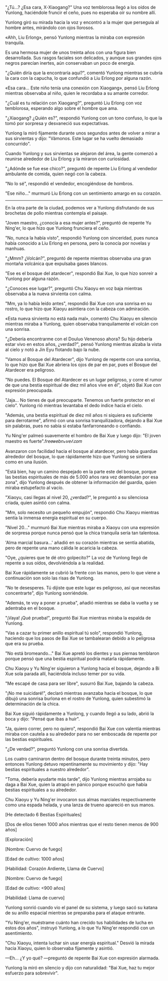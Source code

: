 
"¿Tú...? ¿Esa cara, X-Xiaogang?" Una voz temblorosa llegó a los oídos de Yunlong, haciéndole fruncir el ceño, pues no esperaba oír su nombre allí.

Yunlong giró su mirada hacia la voz y encontró a la mujer que perseguía al hombre antes, mirándolo con ojos llorosos.

«Ahh, Liu Erlong», pensó Yunlong mientras la miraba con expresión tranquila.

Es una hermosa mujer de unos treinta años con una figura bien desarrollada. Sus rasgos faciales son delicados, y aunque sus grandes ojos negros parecían inertes, aún conservaban un poco de energía.

"¿Quién diría que la encontraría aquí?", comentó Yunlong mientras se cubría la cara con la capucha, lo que confundió a Liu Erlong por alguna razón.

«Esa cara... Este niño tenía una conexión con Xiaogang», pensó Liu Erlong mientras observaba al niño, quien le recordaba a su amante corredor.

"¿Cuál es tu relación con Xiaogang?", preguntó Liu Erlong con voz temblorosa, esperando algo sobre el hombre que ama.

"¿Xiaogang? ¿Quién es?", respondió Yunlong con un tono confuso, lo que la tomó por sorpresa y desvaneció sus expectativas.

Yunlong la miró fijamente durante unos segundos antes de volver a mirar a sus sirvientas y dijo: "Vámonos. Este lugar se ha vuelto demasiado concurrido".

Cuando Yunlong y sus sirvientas se alejaron del área, la gente comenzó a reunirse alrededor de Liu Erlong y la miraron con curiosidad.

"¿Adónde se fue ese chico?", preguntó de repente Liu Erlong al vendedor ambulante de comida, quien negó con la cabeza.

"No lo sé", respondió el vendedor, encogiéndose de hombros.

"Ese niño..." murmuró Liu Erlong con un sentimiento amargo en su corazón.

--------

En la otra parte de la ciudad, podemos ver a Yunlong disfrutando de sus brochetas de pollo mientras contempla el paisaje.

"Joven maestro, ¿conocía a esa mujer antes?", preguntó de repente Yu Ning'er, lo que hizo que Yunlong frunciera el ceño.

"No, nunca la había visto", respondió Yunlong con sinceridad, pues nunca había conocido a Liu Erlong en persona, pero la conocía por novelas y manhuas.

"¿Mmm? ¿Volcán?", preguntó de repente mientras observaba una gran montaña volcánica que expulsaba gases blancos.

"Ese es el bosque del atardecer", respondió Bai Xue, lo que hizo sonreír a Yunlong por alguna razón.

"¿Conoces ese lugar?", preguntó Chu Xiaoyu en voz baja mientras observaba a la nueva sirvienta con calma.

"Mm, ya lo había leído antes", respondió Bai Xue con una sonrisa en su rostro, lo que hizo que Xiaoyu asintiera con la cabeza con admiración.

«Esta nueva sirvienta no está nada mal», comentó Chu Xiaoyu en silencio mientras miraba a Yunlong, quien observaba tranquilamente el volcán con una sonrisa.

"¿Debería encontrarme con el Douluo Venenoso ahora? Su hijo debería estar vivo en estos años, ¿verdad?", pensó Yunlong mientras alzaba la vista al cielo y notó a Jin Eyu flotando bajo la nube.

"Vamos al Bosque del Atardecer", dijo Yunlong de repente con una sonrisa, lo que hizo que Bai Xue abriera los ojos de par en par, pues el Bosque del Atardecer era peligroso.

"No puedes. El Bosque del Atardecer es un lugar peligroso, y corre el rumor de que una bestia espiritual de diez mil años vive en él", objetó Bai Xue con expresión preocupada.

"Jaja... No tienes de qué preocuparte. Tenemos un fuerte protector en el cielo". Yunlong rió mientras levantaba el dedo índice hacia el cielo.

"Además, una bestia espiritual de diez mil años ni siquiera es suficiente para derrotarme", afirmó con una sonrisa tranquilizadora, dejando a Bai Xue sin palabras, pues no sabía si estaba fanfarroneando o confiando.

Yu Ning'er palmeó suavemente el hombro de Bai Xue y luego dijo: "El joven maestro es fuerte".𝑓𝘳𝘦𝑒𝑤𝑒𝘣𝘯ℴ𝘷𝘦𝓁.𝑐𝑜𝑚

Avanzaron con facilidad hacia el bosque al atardecer, pero había guardias alrededor del bosque, lo que rápidamente hizo que Yunlong se sintiera como en una ilusión.

"Está bien, hay un camino despejado en la parte este del bosque, porque las bestias espirituales de más de 5.000 años rara vez deambulan por esa zona", dijo Yunlong después de obtener la información del guardia, quien miraba estupefacto al vacío.

"Xiaoyu, casi llegas al nivel 20, ¿verdad?", le preguntó a su silenciosa criada, quien asintió con calma.

"Mm, solo necesito un pequeño empujón", respondió Chu Xiaoyu mientras sentía la inmensa energía espiritual en su cuerpo.

"Nivel 20..." murmuró Bai Xue mientras miraba a Xiaoyu con una expresión de sorpresa porque nunca pensó que la chica tranquila sería tan talentosa.

'Alma marcial basura...' añadió en su corazón mientras se sentía abatida, pero de repente una mano cálida le acaricia la cabeza.

"Oye, ¿quieres que te dé otro golpecito?" La voz de Yunlong llegó de repente a sus oídos, devolviéndola a la realidad.

Bai Xue rápidamente se cubrió la frente con las manos, pero lo que viene a continuación son solo las risas de Yunlong.

"No te desesperes. Tú dijiste que este lugar es peligroso, así que necesitas concentrarte", dijo Yunlong sonriéndole.

"Además, te voy a poner a prueba", añadió mientras se daba la vuelta y se adentraba en el bosque.

"¡Vaya! ¡Qué prueba!", preguntó Bai Xue mientras miraba la espalda de Yunlong.

"Vas a cazar tu primer anillo espiritual tú solo", respondió Yunlong, haciendo que los pasos de Bai Xue se tambalearan debido a lo peligrosa que era su prueba.

"No está bromeando..." Bai Xue apretó los dientes y sus piernas temblaron porque pensó que una bestia espiritual podría matarla rápidamente.

Chu Xiaoyu y Yu Ning'er siguieron a Yunlong hacia el bosque, dejando a Bi Xue sola parada allí, haciéndola incluso temer por su vida.

"Me escapé de casa para ser libre", susurró Bai Xue, bajando la cabeza.

"¡No me suicidaré!", declaró mientras avanzaba hacia el bosque, lo que dibujó una sonrisa burlona en el rostro de Yunlong, quien subestimó la determinación de la chica.

Bai Xue siguió rápidamente a Yunlong, y cuando llegó a su lado, abrió la boca y dijo: "Pensé que ibas a huir".

"Ja, quiero correr, pero no quiero", respondió Bai Xue con valentía mientras miraba con cautela a su alrededor para no ser emboscada de repente por las bestias espirituales.

"¿De verdad?", preguntó Yunlong con una sonrisa divertida.

Los cuatro caminaron dentro del bosque durante treinta minutos, pero entonces Yunlong detuvo repentinamente su movimiento y dijo: "Hay bestias espirituales a nuestro alrededor".

"Toma, debería ayudarte más tarde", dijo Yunlong mientras arrojaba su daga a Bai Xue, quien la atrapó en pánico porque escuchó que había bestias espirituales a su alrededor.

Chu Xiaoyu y Yu Ning'er invocaron sus almas marciales respectivamente como una espada helada, y una lanza de trueno apareció en sus manos.

[He detectado 6 Bestias Espirituales]

[Dos de ellos tienen 1000 años mientras que el resto tienen menos de 900 años]

[Exploración]

[Nombre: Cuervo de fuego]

[Edad de cultivo: 1000 años]

[Habilidad: Corazón Ardiente, Llama de Cuervo]

[Nombre: Cuervo de fuego]

[Edad de cultivo: <900 años]

[Habilidad: Llama de cuervo]

Yunlong sonrió cuando vio el panel de su sistema, y ​​luego sacó su katana de su anillo espacial mientras se preparaba para el ataque entrante.

"Yu Ning'er, muéstrame cuánto han crecido tus habilidades de lucha en estos dos años", instruyó Yunlong, a lo que Yu Ning'er respondió con un asentimiento.

"Chu Xiaoyu, intenta luchar sin usar energía espiritual." Desvió la mirada hacia Xiaoyu, quien lo observaba fijamente y asintió.

—Eh... ¿Y yo qué? —preguntó de repente Bai Xue con expresión alarmada.

Yunlong la miró en silencio y dijo con naturalidad: "Bai Xue, haz tu mejor esfuerzo para sobrevivir".